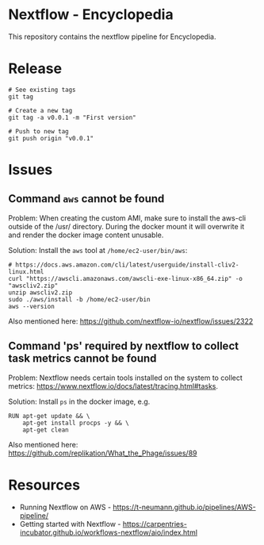 # Nextflow - Encyclopedia
This repository contains the nextflow pipeline for Encyclopedia.

# Release
```
# See existing tags
git tag

# Create a new tag
git tag -a v0.0.1 -m "First version"

# Push to new tag
git push origin "v0.0.1"
```

# Issues
## Command `aws` cannot be found
Problem:
When creating the custom AMI, make sure to install the aws-cli outside of the /usr/ directory. During the docker mount it will overwrite it and render the docker image content unusable. 

Solution: 
Install the `aws` tool at `/home/ec2-user/bin/aws`:
```
# https://docs.aws.amazon.com/cli/latest/userguide/install-cliv2-linux.html
curl "https://awscli.amazonaws.com/awscli-exe-linux-x86_64.zip" -o "awscliv2.zip"
unzip awscliv2.zip
sudo ./aws/install -b /home/ec2-user/bin
aws --version
```

Also mentioned here: https://github.com/nextflow-io/nextflow/issues/2322

## Command 'ps' required by nextflow to collect task metrics cannot be found
Problem: 
Nextflow needs certain tools installed on the system to collect metrics: https://www.nextflow.io/docs/latest/tracing.html#tasks.

Solution:
Install `ps` in the docker image, e.g.
```
RUN apt-get update && \
    apt-get install procps -y && \
    apt-get clean
```

Also mentioned here:
https://github.com/replikation/What_the_Phage/issues/89

# Resources
- Running Nextflow on AWS - https://t-neumann.github.io/pipelines/AWS-pipeline/
- Getting started with Nextflow - https://carpentries-incubator.github.io/workflows-nextflow/aio/index.html